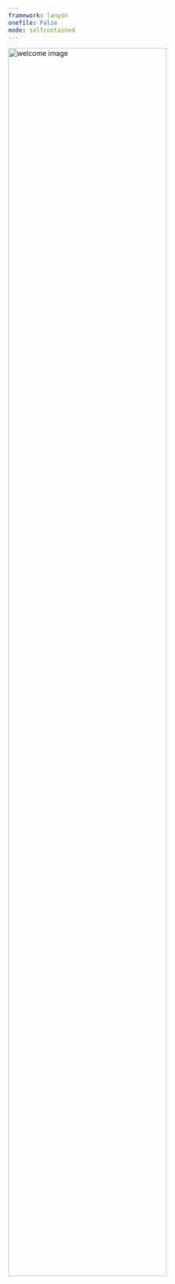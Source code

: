 ```yaml
---
framework: lanyon
onefile: False
mode: selfcontained
---
```


<audio id="welcome">
    <source src="{{ page.url.framework }}/assets/sounds/welcome_robot.wav" type="audio/mpeg">
    <source src="{{ page.url.framework }}/assets/sounds/welcome_robot.ogg" type="audio/ogg">
</audio>


<div>
	<a href="#" onClick="document.getElementById('welcome').play(); return false;">
		<img width="80%" src="{{ page.url.framework }}/assets/images/tracks100a.png" alt="welcome image">
	</a>
</div>

<!-- <img width="100%" class="img-thumbnail" src="{{ page.url.framework }}/assets/images/tracks100a.png" alt="welcome image"> -->




<style>
  .lead {
    margin-bottom: 20px;
    font-size: 1.1rem;
    font-weight: 200;
    line-height: 1.4;
    text-align: justify;
  }
</style>
